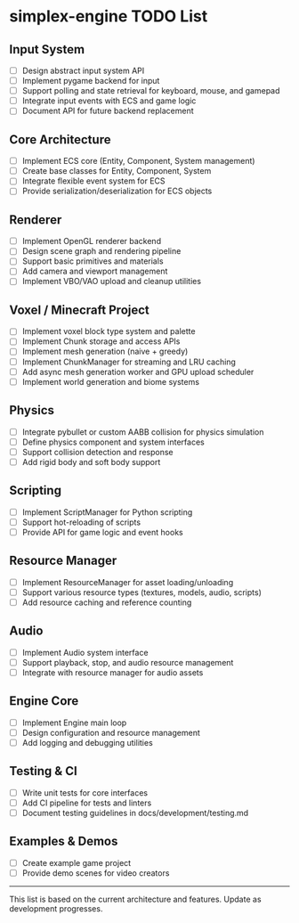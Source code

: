 # simplex-engine TODO List

## Input System
- [ ] Design abstract input system API
- [ ] Implement pygame backend for input
- [ ] Support polling and state retrieval for keyboard, mouse, and gamepad
- [ ] Integrate input events with ECS and game logic
- [ ] Document API for future backend replacement

## Core Architecture
- [ ] Implement ECS core (Entity, Component, System management)
- [ ] Create base classes for Entity, Component, System
- [ ] Integrate flexible event system for ECS
- [ ] Provide serialization/deserialization for ECS objects

## Renderer
- [ ] Implement OpenGL renderer backend
- [ ] Design scene graph and rendering pipeline
- [ ] Support basic primitives and materials
- [ ] Add camera and viewport management
- [ ] Implement VBO/VAO upload and cleanup utilities

## Voxel / Minecraft Project
- [ ] Implement voxel block type system and palette
- [ ] Implement Chunk storage and access APIs
- [ ] Implement mesh generation (naive + greedy)
- [ ] Implement ChunkManager for streaming and LRU caching
- [ ] Add async mesh generation worker and GPU upload scheduler
- [ ] Implement world generation and biome systems

## Physics
- [ ] Integrate pybullet or custom AABB collision for physics simulation
- [ ] Define physics component and system interfaces
- [ ] Support collision detection and response
- [ ] Add rigid body and soft body support

## Scripting
- [ ] Implement ScriptManager for Python scripting
- [ ] Support hot-reloading of scripts
- [ ] Provide API for game logic and event hooks

## Resource Manager
- [ ] Implement ResourceManager for asset loading/unloading
- [ ] Support various resource types (textures, models, audio, scripts)
- [ ] Add resource caching and reference counting

## Audio
- [ ] Implement Audio system interface
- [ ] Support playback, stop, and audio resource management
- [ ] Integrate with resource manager for audio assets

## Engine Core
- [ ] Implement Engine main loop
- [ ] Design configuration and resource management
- [ ] Add logging and debugging utilities

## Testing & CI
- [ ] Write unit tests for core interfaces
- [ ] Add CI pipeline for tests and linters
- [ ] Document testing guidelines in docs/development/testing.md

## Examples & Demos
- [ ] Create example game project
- [ ] Provide demo scenes for video creators

---

This list is based on the current architecture and features. Update as development progresses.
